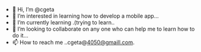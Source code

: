 - 👋 Hi, I’m @cgeta
- 👀 I’m interested in learning how to develop a mobile app...
- 🌱 I’m currently learning .(trying to learn..
- 💞️ I’m looking to collaborate on  any one who can help me to learn how to do it...
- 📫 How to reach me ..cgeta@4050@gmaill.com.

<!---
cgeta/cgeta is a ✨ special ✨ repository because its `README.md` (this file) appears on your GitHub profile.
You can click the Preview link to take a look at your changes.
--->
